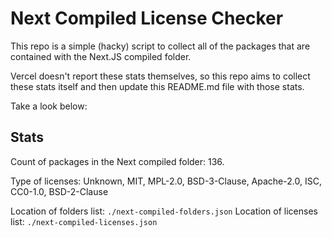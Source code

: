 # Next Compiled License Checker

This repo is a simple (hacky) script to collect all of the packages that are contained with the Next.JS compiled folder.

Vercel doesn't report these stats themselves, so this repo aims to collect these stats itself and then update this README.md file with those stats.

Take a look below:

## Stats

Count of packages in the Next compiled folder: 136.

Type of licenses: Unknown, MIT, MPL-2.0, BSD-3-Clause, Apache-2.0, ISC, CC0-1.0, BSD-2-Clause

Location of folders list: `./next-compiled-folders.json`
Location of licenses list: `./next-compiled-licenses.json`
